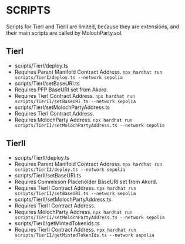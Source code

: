 # SCRIPTS

Scripts for TierI and TierII are limited, because they are extensions, and their main scripts are called by MolochParty.sol.

## TierI

* scripts/TierI/deploy.ts
* Requires Parent Manifold Contract Address.
``` npx hardhat run scripts/TierI/deploy.ts --network sepolia ```
* scripts/TierI/setBaseURI.ts
* Requires PFP BaseURI set from Akord.
* Requires TierI Contract Address.
``` npx hardhat run scripts/TierII/setBaseURI.ts --network sepolia ```
* scripts/TierI/setMolochPartyAddress.ts
* Requires TierI Contract Address.
* Requires MolochParty Address.
``` npx hardhat run scripts/TierII/setMolochPartyAddress.ts --network sepolia ```

## TierII

* scripts/TierII/deploy.ts
* Requires Parent Manifold Contract Address.
``` npx hardhat run scripts/TierII/deploy.ts --network sepolia ```
* scripts/TierII/setBaseURI.ts
* Requires Commisson Placeholder BaseURI set from Akord.
* Requires TierII Contract Address.
``` npx hardhat run scripts/TierII/setBaseURI.ts --network sepolia ```
* scripts/TierII/setMolochPartyAddress.ts
* Requires TierII Contract Address.
* Requires MolochParty Address.
``` npx hardhat run scripts/TierII/setMolochPartyAddress.ts --network sepolia ```
* scripts/TierII/getMintedTokenIds.ts
* Requires TierII Contract Address.
``` npx hardhat run scripts/TierII/getMintedTokenIds.ts --network sepolia ```
